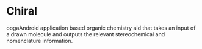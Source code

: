 # Chiral
oogaAndroid application based organic chemistry aid that takes an input of a drawn molecule and outputs the relevant stereochemical and nomenclature information.
